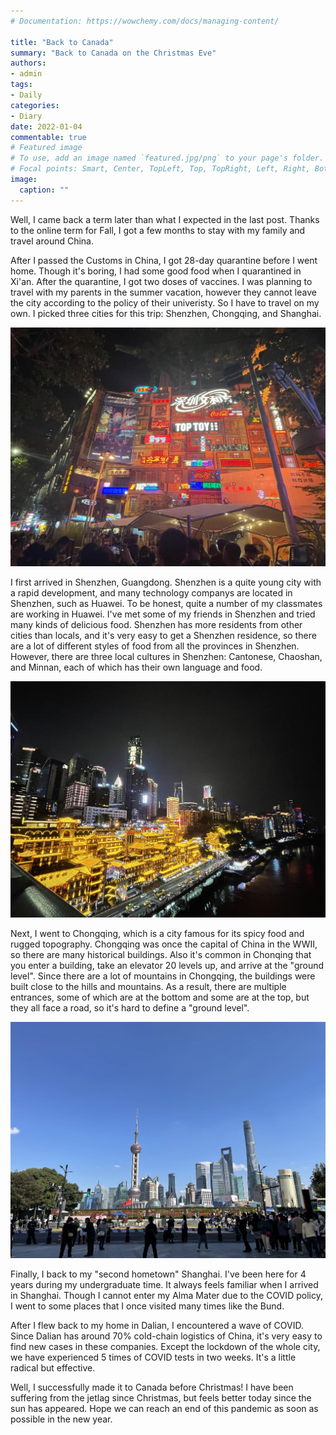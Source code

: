 ```yaml
---
# Documentation: https://wowchemy.com/docs/managing-content/

title: "Back to Canada"
summary: "Back to Canada on the Christmas Eve"
authors:
- admin
tags: 
- Daily
categories: 
- Diary
date: 2022-01-04
commentable: true
# Featured image
# To use, add an image named `featured.jpg/png` to your page's folder.
# Focal points: Smart, Center, TopLeft, Top, TopRight, Left, Right, BottomLeft, Bottom, BottomRight.
image:
  caption: ""
---
```


Well, I came back a term later than what I expected in the last post. Thanks to the online term for Fall, I got a few months to stay with my family and travel around China. 

After I passed the Customs in China, I got 28-day quarantine before I went home. Though it's boring, I had some good food when I quarantined in Xi'an. After the quarantine, I got two doses of vaccines. I was planning to travel with my parents in the summer vacation, however they cannot leave the city according to the policy of their univeristy. So I have to travel on my own. I picked three cities for this trip: Shenzhen, Chongqing, and Shanghai. 

![screen reader text](shenzhen.jpg "Wenheyou in Shenzhen")

I first arrived in Shenzhen, Guangdong. Shenzhen is a quite young city with a rapid development, and many technology companys are located in Shenzhen, such as Huawei. To be honest, quite a number of my classmates are working in Huawei. I've met some of my friends in Shenzhen and tried many kinds of delicious food. Shenzhen has more residents from other cities than locals, and it's very easy to get a Shenzhen residence, so there are a lot of different styles of food from all the provinces in Shenzhen. However, there are three local cultures in Shenzhen: Cantonese, Chaoshan, and Minnan, each of which has their own language and food. 

![screen reader text](chongqing.jpg "Hongyadong in Chongqing")

Next, I went to Chongqing, which is a city famous for its spicy food and rugged topography. Chongqing was once the capital of China in the WWII, so there are many historical buildings. Also it's common in Chonqing that you enter a building, take an elevator 20 levels up, and arrive at the "ground level". Since there are a lot of mountains in Chongqing, the buildings were built close to the hills and mountains. As a result, there are multiple entrances, some of which are at the bottom and some are at the top, but they all face a road, so it's hard to define a "ground level".


![screen reader text](shanghai.jpg "The Bund in Shanghai")

Finally, I back to my "second hometown" Shanghai. I've been here for 4 years during my undergraduate time. It always feels familiar when I arrived in Shanghai. Though I cannot enter my Alma Mater due to the COVID policy, I went to some places that I once visited many times like the Bund.

After I flew back to my home in Dalian, I encountered a wave of COVID. Since Dalian has around 70% cold-chain logistics of China, it's very easy to find new cases in these companies. Except the lockdown of the whole city, we have experienced 5 times of COVID tests in two weeks. It's a little radical but effective.

Well, I successfully made it to Canada before Christmas! I have been suffering from the jetlag since Christmas, but feels better today since the sun has appeared. Hope we can reach an end of this pandemic as soon as possible in the new year.